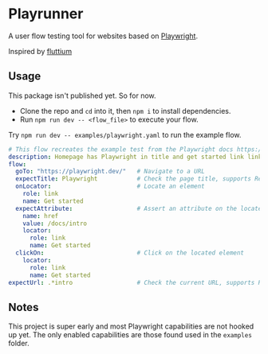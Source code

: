 # Playrunner
A user flow testing tool for websites based on [Playwright](https://playwright.dev/).

Inspired by [fluttium](https://github.com/wolfenrain/fluttium)

## Usage
This package isn't published yet. So for now.

- Clone the repo and `cd` into it, then `npm i` to install dependencies.
- Run `npm run dev -- <flow_file>` to execute your flow.

Try `npm run dev -- examples/playwright.yaml` to run the example flow.

```yaml
# This flow recreates the example test from the Playwright docs https://playwright.dev/docs/writing-tests#the-example-test
description: Homepage has Playwright in title and get started link linking to the intro page
flow:
  goTo: "https://playwright.dev/"   # Navigate to a URL
  expectTitle: Playwright           # Check the page title, supports RegEx
  onLocator:                        # Locate an element
    role: link
    name: Get started
  expectAttribute:                  # Assert an attribute on the located element
    name: href
    value: /docs/intro
    locator:
      role: link
      name: Get started
  clickOn:                          # Click on the located element
    locator:
      role: link
      name: Get started
expectUrl: .*intro                  # Check the current URL, supports RegEx
```

## Notes
This project is super early and most Playwright capabilities are not hooked up yet. The only enabled capabilities are those found used in the `examples` folder.
